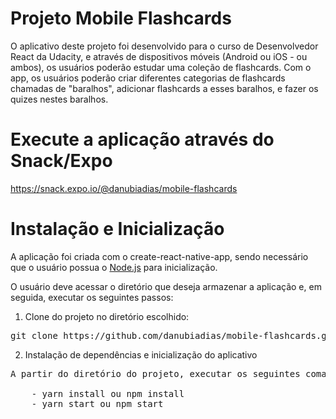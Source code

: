 # Projeto Mobile Flashcards
O aplicativo deste projeto foi desenvolvido para o curso de Desenvolvedor React da Udacity, e através de dispositivos móveis (Android ou iOS - ou ambos), os usuários poderão estudar uma coleção de flashcards. Com o app, os usuários poderão criar diferentes categorias de flashcards chamadas de "baralhos", adicionar flashcards a esses baralhos, e fazer os quizes nestes baralhos.

# Execute a aplicação através do Snack/Expo

https://snack.expo.io/@danubiadias/mobile-flashcards

# Instalação e Inicialização

A aplicação foi criada com o create-react-native-app, sendo necessário que o usuário possua o <a href="https://nodejs.org/en/">Node.js</a> para inicialização.

O usuário deve acessar o diretório que deseja armazenar a aplicação e, em seguida, executar os seguintes passos:

1. Clone do projeto no diretório escolhido:
<pre>git clone https://github.com/danubiadias/mobile-flashcards.git </pre>

2. Instalação de dependências e inicialização do aplicativo

<pre>
A partir do diretório do projeto, executar os seguintes comandos:

    - yarn install ou npm install
    - yarn start ou npm start
    
</pre>
